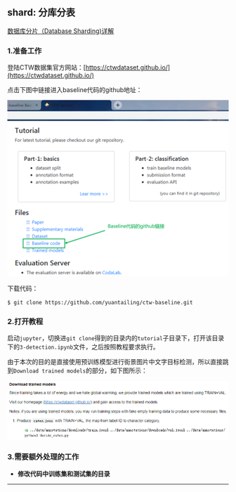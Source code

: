 ## shard: 分库分表

[数据库分片（Database Sharding)详解](https://zhuanlan.zhihu.com/p/57185574)

### 1.准备工作

登陆CTW数据集官方网站：[https://ctwdataset.github.io/](https://ctwdataset.github.io/)

点击下图中链接进入baseline代码的github地址：

![](/assets/ctw001.PNG)

下载代码：

```shell
$ git clone https://github.com/yuantailing/ctw-baseline.git
```

### 2.打开教程

启动`jupyter`，切换进`git clone`得到的目录内的`tutorial`子目录下，打开该目录下的`3-detection.ipynb`文件，之后按照教程要求执行。

由于本次的目的是直接使用预训练模型进行街景图片中文字目标检测，所以直接跳到`Download trained models`的部分，如下图所示：

![](/assets/ctw002.PNG)

### 3.需要额外处理的工作

* **修改代码中训练集和测试集的目录**


* ****